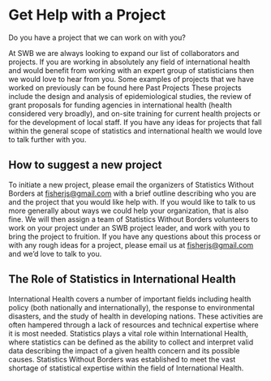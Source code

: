 # Get Help with a Project
Do you have a project that we can work on with you?

At SWB we are always looking to expand our list of collaborators and projects. If you are working in absolutely any field of international health and would benefit from working with an expert group of statisticians then we would love to hear from you.  Some examples of projects that we have worked on previously can be found here Past Projects  These projects include the design and analysis of epidemiological studies, the review of grant proposals for funding agencies in international health (health considered very broadly), and on-site training for current health projects or for the development of local staff. If you have any ideas for projects that fall within the general scope of statistics and international health we would love to talk further with you.  
  
## How to suggest a new project
To initiate a new project, please email the organizers of Statistics Without Borders at fisherjs@gmail.com with a brief outline describing who you are and the project that you would like help with. If you would like to talk to us more generally about ways we could help your organization, that is also fine. We will then assign a team of Statistics Without Borders volunteers to work on your project under an SWB project leader, and work with you to bring the project to fruition. If you have any questions about this process or with any rough ideas for a project, please email us at fisherjs@gmail.com and we’d love to talk to you. 

## The Role of Statistics in International Health
International Health covers a number of important fields including health policy (both nationally and internationally), the response to environmental disasters, and the study of health in developing nations. These activities are often hampered through a lack of resources and technical expertise where it is most needed. Statistics plays a vital role within International Health, where statistics can be defined as the ability to collect and interpret valid data describing the impact of a given health concern and its possible causes. Statistics Without Borders was established to meet the vast shortage of statistical expertise within the field of International Health.
